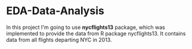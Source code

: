 # EDA-Data-Analysis

In this project I'm going to use **nycflights13** package, which was implemented to provide the data from R package nycflights13. It contains data from all flights departing NYC in 2013.
